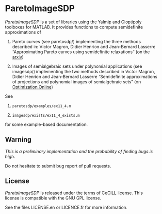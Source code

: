 ParetoImageSDP
==============

*ParetoImageSDP* is a set of libraries using the Yalmip and Gloptipoly toolboxes for MATLAB.
It provides functions to compute semidefinite approximations of 

1) Pareto curves (see paretosdp/) implementing the three methods described in:
Victor Magron, Didier Henrion and Jean-Bernard Lasserre “Approximating Pareto curves using semidefinite relaxations”
(on the [arxiv](http://arxiv.org/abs/1403.5899))

2) Images of semialgebraic sets under polynomial applications (see imagesdp/) implementing the two methods described in 
Victor Magron, Didier Henrion and Jean-Bernard Lasserre “Semidefinite approximations of projections and polynomial images of semialgebraic sets”
(on [Optimization Online](http://www.optimization-online.org/DB_HTML/2014/10/4606.html))

See 

1) `paretosdp/examples/ex11_4.m`

2) `imagesdp/exists/ex11_4_exists.m`

for some example-based documentation.

Warning
-------

*This is a preliminary implementation and the probability of finding bugs is high.*

Do not hesitate to submit bug report of pull requests.

License
-------

*ParetoImageSDP* is released under the terms of CeCILL license.
This license is compatible with the GNU GPL license.

See the files LICENSE.en or LICENCE.fr for more information.




